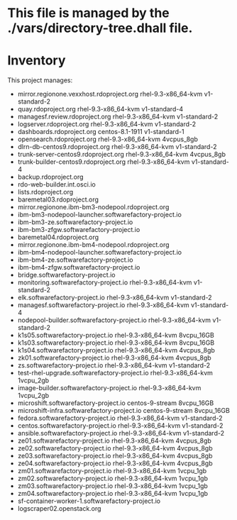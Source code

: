# This file is managed by the ./vars/directory-tree.dhall file.
# Inventory

This project manages:

* mirror.regionone.vexxhost.rdoproject.org rhel-9.3-x86_64-kvm v1-standard-2
* quay.rdoproject.org rhel-9.3-x86_64-kvm v1-standard-4
* managesf.review.rdoproject.org rhel-9.3-x86_64-kvm v1-standard-2
* logserver.rdoproject.org rhel-9.3-x86_64-kvm v1-standard-2
* dashboards.rdoproject.org centos-8.1-1911 v1-standard-1
* opensearch.rdoproject.org rhel-9.3-x86_64-kvm 4vcpus_8gb
* dlrn-db-centos9.rdoproject.org rhel-9.3-x86_64-kvm v1-standard-2
* trunk-server-centos9.rdoproject.org rhel-9.3-x86_64-kvm 4vcpus_8gb
* trunk-builder-centos9.rdoproject.org rhel-9.3-x86_64-kvm v1-standard-4
* backup.rdoproject.org 
* rdo-web-builder.int.osci.io 
* lists.rdoproject.org 
* baremetal03.rdoproject.org 
* mirror.regionone.ibm-bm3-nodepool.rdoproject.org 
* ibm-bm3-nodepool-launcher.softwarefactory-project.io 
* ibm-bm3-ze.softwarefactory-project.io 
* ibm-bm3-zfgw.softwarefactory-project.io 
* baremetal04.rdoproject.org 
* mirror.regionone.ibm-bm4-nodepool.rdoproject.org 
* ibm-bm4-nodepool-launcher.softwarefactory-project.io 
* ibm-bm4-ze.softwarefactory-project.io 
* ibm-bm4-zfgw.softwarefactory-project.io 
* bridge.softwarefactory-project.io 
* monitoring.softwarefactory-project.io rhel-9.3-x86_64-kvm v1-standard-2
* elk.softwarefactory-project.io rhel-9.3-x86_64-kvm v1-standard-2
* managesf.softwarefactory-project.io rhel-9.3-x86_64-kvm v1-standard-4
* nodepool-builder.softwarefactory-project.io rhel-9.3-x86_64-kvm v1-standard-2
* k1s05.softwarefactory-project.io rhel-9.3-x86_64-kvm 8vcpu_16GB
* k1s03.softwarefactory-project.io rhel-9.3-x86_64-kvm 8vcpu_16GB
* k1s04.softwarefactory-project.io rhel-9.3-x86_64-kvm 4vcpus_8gb
* zk01.softwarefactory-project.io rhel-9.3-x86_64-kvm 4vcpus_8gb
* zs.softwarefactory-project.io rhel-9.3-x86_64-kvm v1-standard-2
* test-rhel-upgrade.softwarefactory-project.io rhel-9.3-x86_64-kvm 1vcpu_2gb
* image-builder.softwarefactory-project.io rhel-9.3-x86_64-kvm 1vcpu_2gb
* microshift.softwarefactory-project.io centos-9-stream 8vcpu_16GB
* microshift-infra.softwarefactory-project.io centos-9-stream 8vcpu_16GB
* fedora.softwarefactory-project.io rhel-9.3-x86_64-kvm v1-standard-2
* centos.softwarefactory-project.io rhel-9.3-x86_64-kvm v1-standard-2
* ansible.softwarefactory-project.io rhel-9.3-x86_64-kvm v1-standard-2
* ze01.softwarefactory-project.io rhel-9.3-x86_64-kvm 4vcpus_8gb
* ze02.softwarefactory-project.io rhel-9.3-x86_64-kvm 4vcpus_8gb
* ze03.softwarefactory-project.io rhel-9.3-x86_64-kvm 4vcpus_8gb
* ze04.softwarefactory-project.io rhel-9.3-x86_64-kvm 4vcpus_8gb
* zm01.softwarefactory-project.io rhel-9.3-x86_64-kvm 1vcpu_1gb
* zm02.softwarefactory-project.io rhel-9.3-x86_64-kvm 1vcpu_1gb
* zm03.softwarefactory-project.io rhel-9.3-x86_64-kvm 1vcpu_1gb
* zm04.softwarefactory-project.io rhel-9.3-x86_64-kvm 1vcpu_1gb
* sf-container-worker-1.softwarefactory-project.io 
* logscraper02.openstack.org 


